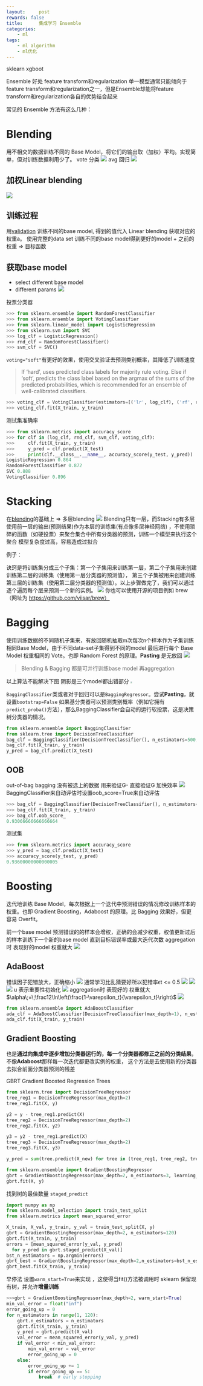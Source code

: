 ```yaml
---
layout:     post
rewards: false
title:      集成学习 Ensemble
categories:
    - ml
tags:
    - ml algorithm
    - ml优化
---
```

sklearn xgboot

Ensemble
好处
feature transform和regularization
单一模型通常只能倾向于feature transform和regularization之一，但是Ensemble却能将feature transform和regularization各自的优势结合起来



常见的 Ensemble 方法有这么几种：
# Blending
用不相交的数据训练不同的 Base Model，将它们的输出取（加权）平均。实现简单，但对训练数据利用少了。
vote 分类
![](https://cdn.jsdelivr.net/gh/631068264/img/006tNbRwgy1fvi4c7r0hfj31kw0zzk20.jpg)
avg 回归
![](https://cdn.jsdelivr.net/gh/631068264/img/006tNbRwgy1fvi4eem5csj31kw12t7eb.jpg)

## 加权Linear blending
![](https://cdn.jsdelivr.net/gh/631068264/img/006tNbRwgy1fvi5fdfjxwj31kw14n14b.jpg)

## 训练过程
用[validation](/blog/2018/05/10/Bias_Variance_trick#validation) 训练不同的base model, 得到的值代入 Linear blending 获取对应的权重a。
使用完整的data set 训练不同的base model得到更好的model + 之前的权重 => 目标函数

## 获取base model
- select different base model
- different params
![](https://cdn.jsdelivr.net/gh/631068264/img/006tNbRwgy1fvi7n94hdmj31kw0ngk3w.jpg)

投票分类器
```python
>>> from sklearn.ensemble import RandomForestClassifier
>>> from sklearn.ensemble import VotingClassifier
>>> from sklearn.linear_model import LogisticRegression
>>> from sklearn.svm import SVC
>>> log_clf = LogisticRegression()
>>> rnd_clf = RandomForestClassifier()
>>> svm_clf = SVC()
```

`voting="soft"`有更好的效果，使用交叉验证去预测类别概率，其降低了训练速度
>If ‘hard’, uses predicted class labels for majority rule voting.
Else if ‘soft’, predicts the class label based on the argmax of the sums of the predicted probabilities,
which is recommended for an ensemble of well-calibrated classifiers.

```python
>>> voting_clf = VotingClassifier(estimators=[('lr', log_clf), ('rf', rnd_clf), >>> ('svc', svm_clf)],voting='hard')
>>> voting_clf.fit(X_train, y_train)
```
测试集准确率
```python
>>> from sklearn.metrics import accuracy_score
>>> for clf in (log_clf, rnd_clf, svm_clf, voting_clf):
>>>     clf.fit(X_train, y_train)
>>>     y_pred = clf.predict(X_test)
>>>     print(clf.__class__.__name__, accuracy_score(y_test, y_pred))
LogisticRegression 0.864
RandomForestClassifier 0.872
SVC 0.888
VotingClassifier 0.896
```

# Stacking
在[blending](#blending)的基础上 => 多层blending
![](https://cdn.jsdelivr.net/gh/631068264/img/006tNbRwgy1fvi6otk5wfj31kw126qei.jpg)
Blending只有一层，而Stacking有多层 使用前一层的输出(预测结果)作为本层的训练集(有点像多层神经网络) ，不使用琐碎的函数（如硬投票）来聚合集合中所有分类器的预测，训练一个模型来执行这个聚合
模型复杂度过高，容易造成过拟合

例子：

诀窍是将训练集分成三个子集：第一个子集用来训练第一层，第二个子集用来创建训练第二层的训练集（使用第一层分类器的预测值），
第三个子集被用来创建训练第三层的训练集（使用第二层分类器的预测值）。以上步骤做完了，我们可以通过逐个遍历每个层来预测一个新的实例。
![](https://cdn.jsdelivr.net/gh/631068264/img/006tNbRwgy1fwsn3sqci1j30xk0lugmy.jpg)
你也可以使用开源的项目例如 brew （网址为 https://github.com/viisar/brew）

# Bagging
使用训练数据的不同随机子集来，有放回随机抽取m次每次n个样本作为子集训练相同Base Model，由于不同data-set子集得到不同的model
最后进行每个 Base Model 权重相同的 Vote。也即 Random Forest 的原理。**Pasting** 是无放回
![](https://cdn.jsdelivr.net/gh/631068264/img/006tNbRwgy1fvi9m9ev8dj31kw0vk44k.jpg)

>Blending & Bagging 都是可并行训练base model 再aggregation

以上算法不能解决下图 阴影是三个model都出错部分
<img src="https://cdn.jsdelivr.net/gh/631068264/img/006tNbRwgy1fvibwphh09j30so0pkmy3.jpg" style="zoom:30%"/>

`BaggingClassifier`类或者对于回归可以是`BaggingRegressor`。尝试**Pasting**，就设置`bootstrap=False`
如果基分类器可以预测类别概率（例如它拥有`predict_proba()`方法），那么BaggingClassifier会自动的运行软投票，这是决策树分类器的情况。
```python
from sklearn.ensemble import BaggingClassifier
from sklearn.tree import DecisionTreeClassifier
bag_clf = BaggingClassifier(DecisionTreeClassifier(), n_estimators=500,max_samples=100, bootstrap=True, n_jobs=-1)
bag_clf.fit(X_train, y_train)
y_pred = bag_clf.predict(X_test)
```
## OOB
out-of-bag bagging 没有被选上的数据 用来验证G-  直接验证G 加快效率
![](https://cdn.jsdelivr.net/gh/631068264/img/5ba6edc1394fd.png)
BaggingClassifier来自动评估时设置oob_score=True来自动评估
```python
>>> bag_clf = BaggingClassifier(DecisionTreeClassifier(), n_estimators=500,bootstrap=True, n_jobs=-1, oob_score=True)
>>> bag_clf.fit(X_train, y_train)
>>> bag_clf.oob_score_
0.93066666666666664
```
测试集
```python
>>> from sklearn.metrics import accuracy_score
>>> y_pred = bag_clf.predict(X_test)
>>> accuracy_score(y_test, y_pred)
0.93600000000000005
```

# Boosting
迭代地训练 Base Model，每次根据上一个迭代中预测错误的情况修改训练样本的权重。也即 Gradient Boosting，Adaboost 的原理。比 Bagging 效果好，但更容易 Overfit。

前一个base model 预测错误的的样本会增权，正确的会减少权重，权值更新过后的样本训练下一个新的base model 直到目标错误率或最大迭代次数
aggregation时 表现好的model 权重就大
![](https://cdn.jsdelivr.net/gh/631068264/img/006tNbRwgy1fwsm3h2cl5j30fq094t95.jpg)

## AdaBoost
错误因子犯错放大，正确缩小
![](https://cdn.jsdelivr.net/gh/631068264/img/006tNbRwgy1fvidwukd1nj30wm036mxf.jpg)
通常学习比乱猜要好所以犯错率ϵt <= 0.5
![](https://cdn.jsdelivr.net/gh/631068264/img/006tNbRwgy1fvidxcqv8hj30vo0d0mzk.jpg)
![](https://cdn.jsdelivr.net/gh/631068264/img/006tNbRwgy1fvieb665v4j30we08c3yn.jpg)
![](https://cdn.jsdelivr.net/gh/631068264/img/006tNbRwgy1fviedpni57j30w608i0t4.jpg)
u 表示重要性初始化
![](https://cdn.jsdelivr.net/gh/631068264/img/006tNbRwgy1fviee4rxgqj30wm0ha0uc.jpg)
aggregation时 表现好的 权重就大 $\alpha\;=\;\frac12\ln\left(\frac{1-\varepsilon_t}{\varepsilon_t}\right)$
![](https://cdn.jsdelivr.net/gh/631068264/img/006tNbRwgy1fvieek5oo0j30vy05i74u.jpg)
```python
from sklearn.ensemble import AdaBoostClassifier
ada_clf = AdaBoostClassifier(DecisionTreeClassifier(max_depth=1), n_estimators=200,algorithm="SAMME.R", learning_rate=0.5)
ada_clf.fit(X_train, y_train)
```

## Gradient Boosting
也是**通过向集成中逐步增加分类器运行的，每一个分类器都修正之前的分类结果**，不像**Adaboost**那样每一次迭代都更改实例的权重，
这个方法是去使用新的分类器去拟合前面分类器预测的残差

GBRT Gradient Boosted Regression Trees
```python
from sklearn.tree import DecisionTreeRegressor
tree_reg1 = DecisionTreeRegressor(max_depth=2)
tree_reg1.fit(X, y)

y2 = y - tree_reg1.predict(X)
tree_reg2 = DecisionTreeRegressor(max_depth=2)
tree_reg2.fit(X, y2)

y3 = y2 - tree_reg1.predict(X)
tree_reg3 = DecisionTreeRegressor(max_depth=2)
tree_reg3.fit(X, y3)

y_pred = sum(tree.predict(X_new) for tree in (tree_reg1, tree_reg2, tree_reg3))
```

```python
from sklearn.ensemble import GradientBoostingRegressor
gbrt = GradientBoostingRegressor(max_depth=2, n_estimators=3, learning_rate=1.0)
gbrt.fit(X, y)
```

找到树的最佳数量 `staged_predict`
```python
import numpy as np
from sklearn.model_selection import train_test_split
from sklearn.metrics import mean_squared_error

X_train, X_val, y_train, y_val = train_test_split(X, y)
gbrt = GradientBoostingRegressor(max_depth=2, n_estimators=120)
gbrt.fit(X_train, y_train)
errors = [mean_squared_error(y_val, y_pred)
  for y_pred in gbrt.staged_predict(X_val)]
bst_n_estimators = np.argmin(errors)
gbrt_best = GradientBoostingRegressor(max_depth=2,n_estimators=bst_n_estimators)
gbrt_best.fit(X_train, y_train)
```
早停法 设置`warm_start=True`来实现 ，这使得当fit()方法被调用时 sklearn 保留现有树，并允许**增量训练**
```python
>>>gbrt = GradientBoostingRegressor(max_depth=2, warm_start=True)
min_val_error = float("inf")
error_going_up = 0
for n_estimators in range(1, 120):
    gbrt.n_estimators = n_estimators
    gbrt.fit(X_train, y_train)
    y_pred = gbrt.predict(X_val)
    val_error = mean_squared_error(y_val, y_pred)
    if val_error < min_val_error:
        min_val_error = val_error
        error_going_up = 0
    else:
        error_going_up += 1
        if error_going_up == 5:
            break  # early stopping
```
